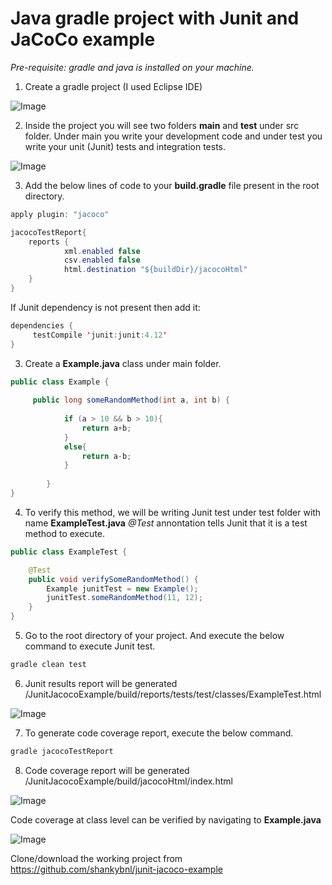 #  Java gradle project with Junit and JaCoCo example

*Pre-requisite: gradle and java is installed on your machine.*

1. Create a gradle project (I used Eclipse IDE)

![Image](https://github.com/shankybnl/junit-jacoco-example/blob/master/images/1.png)

2. Inside the project you will see two folders **main** and **test** under src folder. Under main you write your development  code and under test  you write your unit (Junit) tests and integration tests.

![Image](https://github.com/shankybnl/junit-jacoco-example/blob/master/images/2.png)

3. Add the below lines of code to your **build.gradle** file present in the root directory.

```java
apply plugin: "jacoco" 
```

```java 
jacocoTestReport{
    reports {
            xml.enabled false
            csv.enabled false
            html.destination "${buildDir}/jacocoHtml"
    }
}
```

If Junit dependency is not present then add it:

```java
dependencies {
     testCompile 'junit:junit:4.12'
}
```

3. Create a **Example.java** class under main folder.

```java
public class Example {
	
	 public long someRandomMethod(int a, int b) {
	    	
	    	if (a > 10 && b > 10){
	    		return a+b;
	    	}
	    	else{
	    		return a-b;
	    	}
	       
	    }
}
```
4. To verify this method, we will be writing Junit test under test folder with name **ExampleTest.java**
    *@Test* annontation tells Junit that it is a test method to execute.

```java
public class ExampleTest {

    @Test
	public void verifySomeRandomMethod() {
		Example junitTest = new Example();
		junitTest.someRandomMethod(11, 12);
	}
}
```
5. Go to the root directory of your project. And execute the below command to execute Junit test.

```java
gradle clean test
```

6. Junit results report will be generated /JunitJacocoExample/build/reports/tests/test/classes/ExampleTest.html

![Image](https://github.com/shankybnl/junit-jacoco-example/blob/master/images/5.png)


7. To generate code coverage report, execute the below command.

```java
gradle jacocoTestReport
```

8. Code coverage report will be generated /JunitJacocoExample/build/jacocoHtml/index.html

![Image](https://github.com/shankybnl/junit-jacoco-example/blob/master/images/4.png)

Code coverage at class level can be verified by navigating to **Example.java**

![Image](https://github.com/shankybnl/junit-jacoco-example/blob/master/images/3.png)



Clone/download the working project from https://github.com/shankybnl/junit-jacoco-example

